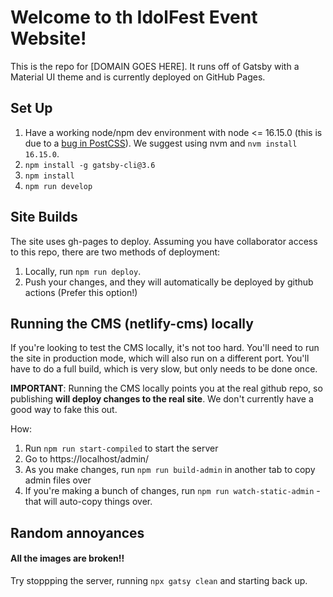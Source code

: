 # Welcome to th IdolFest Event Website!

This is the repo for [DOMAIN GOES HERE]. It runs off of Gatsby with a Material UI theme and is currently deployed on GitHub Pages.

## Set Up

1. Have a working node/npm dev environment with node <= 16.15.0 (this is due to a [bug in PostCSS](https://github.com/facebook/create-react-app/issues/11565)). We suggest using nvm and `nvm install 16.15.0`.
1. `npm install -g gatsby-cli@3.6`
1. `npm install`
1. `npm run develop`

## Site Builds

The site uses gh-pages to deploy. Assuming you have collaborator access to this repo, there are two methods of deployment:

1. Locally, run `npm run deploy`.
2. Push your changes, and they will automatically be deployed by github actions (Prefer this option!) 

## Running the CMS (netlify-cms) locally

If you're looking to test the CMS locally, it's not too hard. You'll need to run the site
in production mode, which will also run on a different port. You'll have to do a full 
build, which is very slow, but only needs to be done once. 

**IMPORTANT**: Running the CMS locally points you at the real github repo, so publishing 
**will deploy changes to the real site**. We don't currently have a good way to fake 
this out.

How: 
1. Run `npm run start-compiled` to start the server
2. Go to https://localhost/admin/
3. As you make changes, run `npm run build-admin` in another tab to copy admin files over
4. If you're making a bunch of changes, run `npm run watch-static-admin` - that will auto-copy things over.


## Random annoyances

#### All the images are broken!! 

Try stoppping the server, running `npx gatsy clean` and starting back up.

